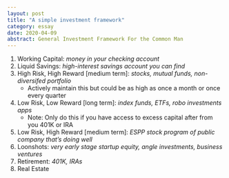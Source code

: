 ```yaml
---
layout: post
title: "A simple investment framework"
category: essay
date: 2020-04-09
abstract: General Investment Framework For the Common Man
---
```


1. Working Capital: _money in your checking account_  
2. Liquid Savings: _high-interest savings account you can find_  
3. High Risk, High Reward [medium term]: _stocks, mutual funds, non-diversifed portfolio_  
    * Actively maintain this but could be as high as once a month or once every quarter
4. Low Risk, Low Reward [long term]: _index funds, ETFs, robo investments apps_  
    * Note: Only do this if you have access to excess capital after from you 401K or IRA
5. Low Risk, High Reward [medium term]: _ESPP stock program of public company that’s doing well_  
6. Loonshots: _very early stage startup equity, angle investments, business ventures_  
7. Retirement: _401K, IRAs_  
8. Real Estate  